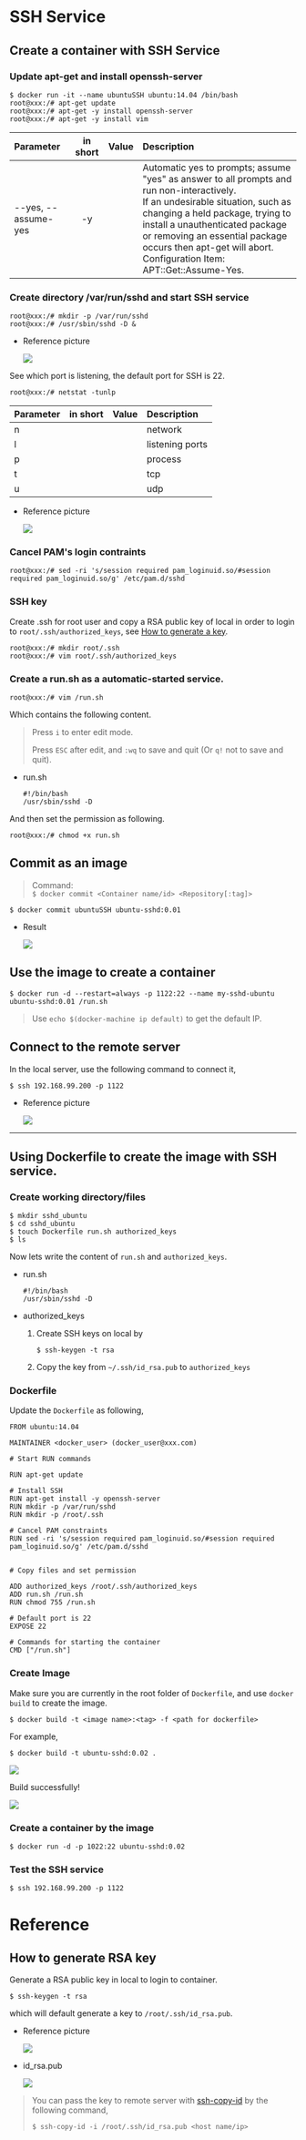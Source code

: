 # SSH Service

## Create a container with SSH Service

### Update apt-get and install openssh-server

```
$ docker run -it --name ubuntuSSH ubuntu:14.04 /bin/bash
root@xxx:/# apt-get update
root@xxx:/# apt-get -y install openssh-server
root@xxx:/# apt-get -y install vim 
```

|        Parameter        | in short | Value | Description |
|:------------------------|:--------:|:-----:|:------------|
| --yes, --assume-yes | -y | | Automatic yes to prompts; assume "yes" as answer to all prompts and run non-interactively.<br /> If an undesirable situation, such as changing a held package, trying to install a unauthenticated package or removing an essential package occurs then apt-get will abort.<br /> Configuration Item: APT::Get::Assume-Yes. |




### Create directory /var/run/sshd and start SSH service

```
root@xxx:/# mkdir -p /var/run/sshd
root@xxx:/# /usr/sbin/sshd -D &
```

* Reference picture

  ![](assets/001.png)




See which port is listening, the default port for SSH is 22.

```
root@xxx:/# netstat -tunlp
```

|        Parameter        | in short | Value | Description |
|:------------------------|:--------:|:-----:|:------------|
| n | | | network |
| l | | | listening ports |
| p | | | process |
| t | | | tcp |
| u | | | udp |


* Reference picture

  ![](assets/002.png)


### Cancel PAM's login contraints

```
root@xxx:/# sed -ri 's/session required pam_loginuid.so/#session required pam_loginuid.so/g' /etc/pam.d/sshd
```

### SSH key

Create .ssh for root user and copy a RSA public key of local in order to login to `root/.ssh/authorized_keys`, see [How to generate a key](#how-to-generate-rsa-key).

```
root@xxx:/# mkdir root/.ssh
root@xxx:/# vim root/.ssh/authorized_keys
```


### Create a run.sh as a automatic-started service.

```
root@xxx:/# vim /run.sh
```

Which contains the following content.

> Press `i` to enter edit mode.
>
> Press `ESC` after edit, and `:wq` to save and quit (Or `q!` not to save and quit).



* run.sh

  ```
  #!/bin/bash
  /usr/sbin/sshd -D
  ```


And then set the permission as following.

```
root@xxx:/# chmod +x run.sh
```



## Commit as an image

> Command: <br />
> `$ docker commit <Container name/id> <Repository[:tag]>` 

```
$ docker commit ubuntuSSH ubuntu-sshd:0.01
```

* Result

  ![](assets/005.png)


## Use the image to create a container

```
$ docker run -d --restart=always -p 1122:22 --name my-sshd-ubuntu ubuntu-sshd:0.01 /run.sh 
```

> Use `echo $(docker-machine ip default)` to get the default IP.


## Connect to the remote server


In the local server, use the following command to connect it,

```
$ ssh 192.168.99.200 -p 1122 
```

* Reference picture

  ![](assets/006.png)





---

## Using Dockerfile to create the image with SSH service.

### Create working directory/files

```
$ mkdir sshd_ubuntu
$ cd sshd_ubuntu
$ touch Dockerfile run.sh authorized_keys
$ ls
```

Now lets write the content of `run.sh` and `authorized_keys`.


* run.sh

  ```
  #!/bin/bash
  /usr/sbin/sshd -D
  ```

* authorized_keys

  1. Create SSH keys on local by
     
     ```
     $ ssh-keygen -t rsa
     ```

  2. Copy the key from `~/.ssh/id_rsa.pub` to `authorized_keys`


### Dockerfile

Update the `Dockerfile` as following,
  
```
FROM ubuntu:14.04

MAINTAINER <docker_user> (docker_user@xxx.com)

# Start RUN commands

RUN apt-get update

# Install SSH
RUN apt-get install -y openssh-server
RUN mkdir -p /var/run/sshd
RUN mkdir -p /root/.ssh

# Cancel PAM constraints
RUN sed -ri 's/session required pam_loginuid.so/#session required pam_loginuid.so/g' /etc/pam.d/sshd  


# Copy files and set permission

ADD authorized_keys /root/.ssh/authorized_keys
ADD run.sh /run.sh
RUN chmod 755 /run.sh

# Default port is 22
EXPOSE 22

# Commands for starting the container
CMD ["/run.sh"]

```

### Create Image

Make sure you are currently in the root folder of `Dockerfile`, and use `docker build` to create the image. 

```
$ docker build -t <image name>:<tag> -f <path for dockerfile>
```

For example,

```
$ docker build -t ubuntu-sshd:0.02 .
```

![](assets/007.png)


Build successfully!

![](assets/008.png)




### Create a container by the image

```
$ docker run -d -p 1022:22 ubuntu-sshd:0.02
```

### Test the SSH service

```
$ ssh 192.168.99.200 -p 1122
```



# Reference

## How to generate RSA key

Generate a RSA public key in local to login to container.

```
$ ssh-keygen -t rsa
```

which will default generate a key to `/root/.ssh/id_rsa.pub`.

* Reference picture

  ![](assets/003.png)



* id_rsa.pub

  ![](assets/004.png)



> You can pass the key to remote server with [ssh-copy-id](https://www.ssh.com/ssh/copy-id) by the following command,
> ```
> $ ssh-copy-id -i /root/.ssh/id_rsa.pub <host name/ip>
> ```

